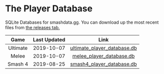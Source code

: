 # The Player Database
SQLite Databases for smashdata.gg. You can download up the most recent files from [the releases tab.](https://github.com/smashdata/ThePlayerDatabase/releases)


| Game     | Last Updated | Link |
|:--------:|:------------:| :---:|
| Ultimate |  2019-10-07  | [ultimate_player_database.db](https://github.com/smashdata/ThePlayerDatabase/releases/download/v2019.10.07/ultimate_player_database.db) |
| Melee    |  2019-10-07  | [melee_player_database.db](https://github.com/smashdata/ThePlayerDatabase/releases/download/v2019.10.07/melee_player_database.db)       |
| Smash 4  |  2019-08-25  | [smash4_player_database.db](https://github.com/smashdata/ThePlayerDatabase/releases/download/v2019.08.25/smash_4_player_database.db)    |

